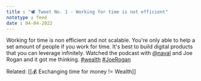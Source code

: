 ```yaml
---
title : "🕊 Tweet No. 1 - Working for time is not efficient"
notetype : feed
date : 04-04-2022
---
```

Working for time is non efficient and not scalable. You're only able to help a set amount of people if you work for time. It's best to build digital products that you can leverage infinitely. Watched the podcast with [@naval](https://twitter.com/naval) and Joe Rogan and it got me thinking. [#wealth](https://twitter.com/hashtag/wealth?src=hashtag_click) [#JoeRogan](https://twitter.com/hashtag/JoeRogan?src=hashtag_click)

Related: [[💰 Exchanging time for money != Wealth]]
